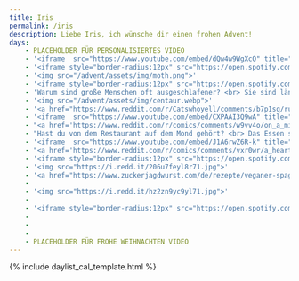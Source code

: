 ```yaml
---
title: Iris
permalink: /iris
description: Liebe Iris, ich wünsche dir einen frohen Advent!
days:
	- PLACEHOLDER FÜR PERSONALISIERTES VIDEO
	- '<iframe  src="https://www.youtube.com/embed/dQw4w9WgXcQ" title="YouTube video player" frameborder="0" allow="accelerometer; autoplay; clipboard-write; encrypted-media; gyroscope; picture-in-picture" allowfullscreen>'
	- '<iframe style="border-radius:12px" src="https://open.spotify.com/embed/track/7v1XOSPvXC9Tir8xWAmHGw?utm_source=generator" width="100%" height="380" frameBorder="0" allowfullscreen="" allow="autoplay; clipboard-write; encrypted-media; fullscreen; picture-in-picture" loading="lazy"></iframe>'
	- '<img src="/advent/assets/img/moth.png">'
	- '<iframe style="border-radius:12px" src="https://open.spotify.com/embed/track/4JjPEOCqAsLBZ9VJYfhxlX?utm_source=generator" width="100%" height="380" frameBorder="0" allowfullscreen="" allow="autoplay; clipboard-write; encrypted-media; fullscreen; picture-in-picture" loading="lazy"></iframe>'
	- 'Warum sind große Menschen oft ausgeschlafener? <br> Sie sind länger im Bett.'
	- '<img src="/advent/assets/img/centaur.webp">'
	- '<a href="https://www.reddit.com/r/Catswhoyell/comments/b7p1sq/rububububu/">Klick für Cutie</a>'
	- '<iframe  src="https://www.youtube.com/embed/CXPAAI3Q9wA" title="YouTube video player" frameborder="0" allow="accelerometer; autoplay; clipboard-write; encrypted-media; gyroscope; picture-in-picture" allowfullscreen></iframe>'
	- "<a href='https://www.reddit.com/r/comics/comments/w9vv4o/on_a_mission_oc/'>Klick für Emotionen</a>"
	- "Hast du von dem Restaurant auf dem Mond gehört? <br> Das Essen soll richtig gut sein aber das Restaurant hat keine Atmosphäre."
	- '<iframe  src="https://www.youtube.com/embed/J1A6rwZ6R-k" title="YouTube video player" frameborder="0" allow="accelerometer; autoplay; clipboard-write; encrypted-media; gyroscope; picture-in-picture" allowfullscreen></iframe>'
	- "<a href='https://www.reddit.com/r/comics/comments/vxr0wr/a_heart_for_a_heart_oc/'>Klick für Emotionen</a>"
	- '<iframe style="border-radius:12px" src="https://open.spotify.com/embed/track/5ubvP9oKmxLUVq506fgLhk?utm_source=generator" width="100%" height="380" frameBorder="0" allowfullscreen="" allow="autoplay; clipboard-write; encrypted-media; fullscreen; picture-in-picture" loading="lazy"></iframe>'
	- '<img src="https://i.redd.it/206u7feyl8r71.jpg">'
	- '<a href="https://www.zuckerjagdwurst.com/de/rezepte/veganer-spaghettikuerbis-al-forno">Schonmal einen Spaghetttikürbis gegessen?</a>'
	-
	- '<img src="https://i.redd.it/hz2zn9yc9yl71.jpg">'
	-
	- '<iframe style="border-radius:12px" src="https://open.spotify.com/embed/track/3vkQ5DAB1qQMYO4Mr9zJN6?utm_source=generator" width="100%" height="380" frameBorder="0" allowfullscreen="" allow="autoplay; clipboard-write; encrypted-media; fullscreen; picture-in-picture" loading="lazy"></iframe>'
	-
	-
	-
	- PLACEHOLDER FÜR FROHE WEIHNACHTEN VIDEO
---
```


{% include daylist_cal_template.html %}